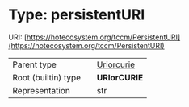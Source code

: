 
# Type: persistentURI




URI: [https://hotecosystem.org/tccm/PersistentURI](https://hotecosystem.org/tccm/PersistentURI)

|  |  |  |
| --- | --- | --- |
| Parent type | | [Uriorcurie](types/Uriorcurie.md) |
| Root (builtin) type | | **URIorCURIE** |
| Representation | | str |
